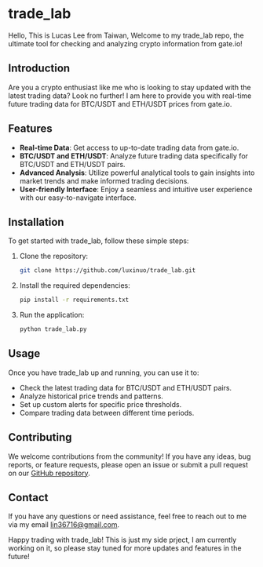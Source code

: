 # trade_lab

Hello, This is Lucas Lee from Taiwan, Welcome to my trade_lab repo, the ultimate tool for checking and analyzing crypto information from gate.io!

## Introduction

Are you a crypto enthusiast like me who is looking to stay updated with the latest trading data? Look no further! I am here to provide you with real-time future trading data for BTC/USDT and ETH/USDT prices from gate.io.

## Features

- **Real-time Data**: Get access to up-to-date trading data from gate.io.
- **BTC/USDT and ETH/USDT**: Analyze future trading data specifically for BTC/USDT and ETH/USDT pairs.
- **Advanced Analysis**: Utilize powerful analytical tools to gain insights into market trends and make informed trading decisions.
- **User-friendly Interface**: Enjoy a seamless and intuitive user experience with our easy-to-navigate interface.

## Installation

To get started with trade_lab, follow these simple steps:

1. Clone the repository:
    ```bash
    git clone https://github.com/luxinuo/trade_lab.git
    ```

2. Install the required dependencies:
    ```bash
    pip install -r requirements.txt
    ```

3. Run the application:
    ```bash
    python trade_lab.py
    ```

## Usage

Once you have trade_lab up and running, you can use it to:

- Check the latest trading data for BTC/USDT and ETH/USDT pairs.
- Analyze historical price trends and patterns.
- Set up custom alerts for specific price thresholds.
- Compare trading data between different time periods.

## Contributing

We welcome contributions from the community! If you have any ideas, bug reports, or feature requests, please open an issue or submit a pull request on our [GitHub repository](https://github.com/luxinuo/trade_lab.git).



## Contact

If you have any questions or need assistance, feel free to reach out to me via my email [lin36716@gmail.com](lin36716@gmail.com).

Happy trading with trade_lab! This is just my side prject, I am currently working on it, so please stay tuned for more updates and features in the future!

